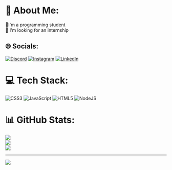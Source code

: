 # 💫 About Me:
🔭I'm a programming student<br>👯 I'm looking for an internship<br>


## 🌐 Socials:
[![Discord](https://img.shields.io/badge/Discord-%237289DA.svg?logo=discord&logoColor=white)](https://discord.gg/vitinho5761) [![Instagram](https://img.shields.io/badge/Instagram-%23E4405F.svg?logo=Instagram&logoColor=white)](https://instagram.com/https://www.instagram.com/victor.santoss_/) [![LinkedIn](https://img.shields.io/badge/LinkedIn-%230077B5.svg?logo=linkedin&logoColor=white)](https://linkedin.com/in/https://www.linkedin.com/in/victor-lima-485104217/) 

# 💻 Tech Stack:
![CSS3](https://img.shields.io/badge/css3-%231572B6.svg?style=for-the-badge&logo=css3&logoColor=white) ![JavaScript](https://img.shields.io/badge/javascript-%23323330.svg?style=for-the-badge&logo=javascript&logoColor=%23F7DF1E) ![HTML5](https://img.shields.io/badge/html5-%23E34F26.svg?style=for-the-badge&logo=html5&logoColor=white) ![NodeJS](https://img.shields.io/badge/node.js-6DA55F?style=for-the-badge&logo=node.js&logoColor=white)
# 📊 GitHub Stats:
![](https://github-readme-stats.vercel.app/api?username=Vitinho-Santos&theme=radical&hide_border=false&include_all_commits=true&count_private=true)<br/>
![](https://github-readme-streak-stats.herokuapp.com/?user=Vitinho-Santos&theme=radical&hide_border=false)<br/>
![](https://github-readme-stats.vercel.app/api/top-langs/?username=Vitinho-Santos&theme=radical&hide_border=false&include_all_commits=true&count_private=true&layout=compact)

---
[![](https://visitcount.itsvg.in/api?id=Vitinho-Santos&icon=0&color=0)](https://visitcount.itsvg.in)

<!-- Proudly created with GPRM ( https://gprm.itsvg.in ) -->